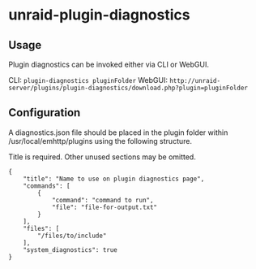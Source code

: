 # unraid-plugin-diagnostics

## Usage

Plugin diagnostics can be invoked either via CLI or WebGUI.

CLI: `plugin-diagnostics pluginFolder`
WebGUI: `http://unraid-server/plugins/plugin-diagnostics/download.php?plugin=pluginFolder`

## Configuration

A diagnostics.json file should be placed in the plugin folder within /usr/local/emhttp/plugins using the following structure. 

Title is required. Other unused sections may be omitted.

```
{
    "title": "Name to use on plugin diagnostics page",
    "commands": [
        {
            "command": "command to run",
            "file": "file-for-output.txt"
        }
    ],
    "files": [
        "/files/to/include"
    ],
    "system_diagnostics": true
}
```
